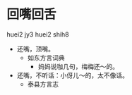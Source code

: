 # 回嘴回舌
huei2 jy3 huei2 shih8
+ 还嘴，顶嘴。
  * 如东方言词典
    - 妈妈说咖几句，梅梅还～的。
+ 还嘴，不听话：小伢儿～的，太不像话。
  * 泰县方言志
